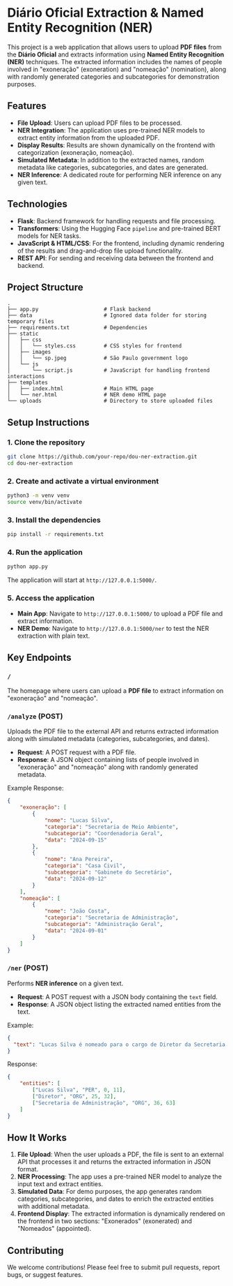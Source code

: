 
# Diário Oficial Extraction & Named Entity Recognition (NER)

This project is a web application that allows users to upload **PDF files** from the **Diário Oficial** and extracts information using **Named Entity Recognition (NER)** techniques. The extracted information includes the names of people involved in "exoneração" (exoneration) and "nomeação" (nomination), along with randomly generated categories and subcategories for demonstration purposes.

## Features

- **File Upload**: Users can upload PDF files to be processed.
- **NER Integration**: The application uses pre-trained NER models to extract entity information from the uploaded PDF.
- **Display Results**: Results are shown dynamically on the frontend with categorization (exoneração, nomeação).
- **Simulated Metadata**: In addition to the extracted names, random metadata like categories, subcategories, and dates are generated.
- **NER Inference**: A dedicated route for performing NER inference on any given text.

## Technologies

- **Flask**: Backend framework for handling requests and file processing.
- **Transformers**: Using the Hugging Face `pipeline` and pre-trained BERT models for NER tasks.
- **JavaScript & HTML/CSS**: For the frontend, including dynamic rendering of the results and drag-and-drop file upload functionality.
- **REST API**: For sending and receiving data between the frontend and backend.

## Project Structure

```
.
├── app.py                     # Flask backend
├── data                       # Ignored data folder for storing temporary files
├── requirements.txt           # Dependencies
├── static
│   ├── css
│   │   └── styles.css         # CSS styles for frontend
│   ├── images
│   │   └── sp.jpeg            # São Paulo government logo
│   └── js
│       └── script.js          # JavaScript for handling frontend interactions
├── templates
│   ├── index.html             # Main HTML page
│   └── ner.html               # NER demo HTML page
└── uploads                    # Directory to store uploaded files
```

## Setup Instructions

### 1. Clone the repository

```bash
git clone https://github.com/your-repo/dou-ner-extraction.git
cd dou-ner-extraction
```

### 2. Create and activate a virtual environment

```bash
python3 -m venv venv
source venv/bin/activate
```

### 3. Install the dependencies

```bash
pip install -r requirements.txt
```

### 4. Run the application

```bash
python app.py
```

The application will start at `http://127.0.0.1:5000/`.

### 5. Access the application

- **Main App**: Navigate to `http://127.0.0.1:5000/` to upload a PDF file and extract information.
- **NER Demo**: Navigate to `http://127.0.0.1:5000/ner` to test the NER extraction with plain text.

## Key Endpoints

### `/`

The homepage where users can upload a **PDF file** to extract information on "exoneração" and "nomeação".

### `/analyze` (POST)

Uploads the PDF file to the external API and returns extracted information along with simulated metadata (categories, subcategories, and dates).

- **Request**: A POST request with a PDF file.
- **Response**: A JSON object containing lists of people involved in "exoneração" and "nomeação" along with randomly generated metadata.

Example Response:

```json
{
    "exoneração": [
        {
            "nome": "Lucas Silva",
            "categoria": "Secretaria de Meio Ambiente",
            "subcategoria": "Coordenadoria Geral",
            "data": "2024-09-15"
        },
        {
            "nome": "Ana Pereira",
            "categoria": "Casa Civil",
            "subcategoria": "Gabinete do Secretário",
            "data": "2024-09-12"
        }
    ],
    "nomeação": [
        {
            "nome": "João Costa",
            "categoria": "Secretaria de Administração",
            "subcategoria": "Administração Geral",
            "data": "2024-09-01"
        }
    ]
}
```

### `/ner` (POST)

Performs **NER inference** on a given text.

- **Request**: A POST request with a JSON body containing the `text` field.
- **Response**: A JSON object listing the extracted named entities from the text.

Example:

```json
{
  "text": "Lucas Silva é nomeado para o cargo de Diretor da Secretaria de Administração."
}
```

Response:

```json
{
    "entities": [
        ["Lucas Silva", "PER", 0, 11],
        ["Diretor", "ORG", 25, 32],
        ["Secretaria de Administração", "ORG", 36, 63]
    ]
}
```

## How It Works

1. **File Upload**: When the user uploads a PDF, the file is sent to an external API that processes it and returns the extracted information in JSON format.
2. **NER Processing**: The app uses a pre-trained NER model to analyze the input text and extract entities.
3. **Simulated Data**: For demo purposes, the app generates random categories, subcategories, and dates to enrich the extracted entities with additional metadata.
4. **Frontend Display**: The extracted information is dynamically rendered on the frontend in two sections: "Exonerados" (exonerated) and "Nomeados" (appointed).

## Contributing

We welcome contributions! Please feel free to submit pull requests, report bugs, or suggest features.
